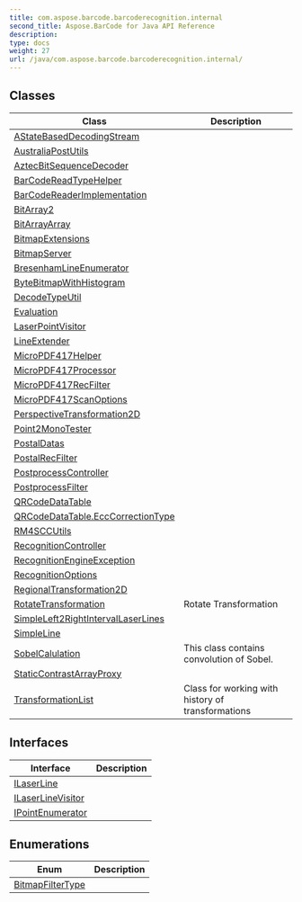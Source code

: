 ```yaml
---
title: com.aspose.barcode.barcoderecognition.internal
second_title: Aspose.BarCode for Java API Reference
description: 
type: docs
weight: 27
url: /java/com.aspose.barcode.barcoderecognition.internal/
---
```


## Classes

| Class | Description |
| --- | --- |
| [AStateBasedDecodingStream](../com.aspose.barcode.barcoderecognition.internal/astatebaseddecodingstream) |  |
| [AustraliaPostUtils](../com.aspose.barcode.barcoderecognition.internal/australiapostutils) |  |
| [AztecBitSequenceDecoder](../com.aspose.barcode.barcoderecognition.internal/aztecbitsequencedecoder) |  |
| [BarCodeReadTypeHelper](../com.aspose.barcode.barcoderecognition.internal/barcodereadtypehelper) |  |
| [BarCodeReaderImplementation](../com.aspose.barcode.barcoderecognition.internal/barcodereaderimplementation) |  |
| [BitArray2](../com.aspose.barcode.barcoderecognition.internal/bitarray2) |  |
| [BitArrayArray](../com.aspose.barcode.barcoderecognition.internal/bitarrayarray) |  |
| [BitmapExtensions](../com.aspose.barcode.barcoderecognition.internal/bitmapextensions) |  |
| [BitmapServer](../com.aspose.barcode.barcoderecognition.internal/bitmapserver) |  |
| [BresenhamLineEnumerator](../com.aspose.barcode.barcoderecognition.internal/bresenhamlineenumerator) |  |
| [ByteBitmapWithHistogram](../com.aspose.barcode.barcoderecognition.internal/bytebitmapwithhistogram) |  |
| [DecodeTypeUtil](../com.aspose.barcode.barcoderecognition.internal/decodetypeutil) |  |
| [Evaluation](../com.aspose.barcode.barcoderecognition.internal/evaluation) |  |
| [LaserPointVisitor](../com.aspose.barcode.barcoderecognition.internal/laserpointvisitor) |  |
| [LineExtender](../com.aspose.barcode.barcoderecognition.internal/lineextender) |  |
| [MicroPDF417Helper](../com.aspose.barcode.barcoderecognition.internal/micropdf417helper) |  |
| [MicroPDF417Processor](../com.aspose.barcode.barcoderecognition.internal/micropdf417processor) |  |
| [MicroPDF417RecFilter](../com.aspose.barcode.barcoderecognition.internal/micropdf417recfilter) |  |
| [MicroPDF417ScanOptions](../com.aspose.barcode.barcoderecognition.internal/micropdf417scanoptions) |  |
| [PerspectiveTransformation2D](../com.aspose.barcode.barcoderecognition.internal/perspectivetransformation2d) |  |
| [Point2MonoTester](../com.aspose.barcode.barcoderecognition.internal/point2monotester) |  |
| [PostalDatas](../com.aspose.barcode.barcoderecognition.internal/postaldatas) |  |
| [PostalRecFilter](../com.aspose.barcode.barcoderecognition.internal/postalrecfilter) |  |
| [PostprocessController](../com.aspose.barcode.barcoderecognition.internal/postprocesscontroller) |  |
| [PostprocessFilter](../com.aspose.barcode.barcoderecognition.internal/postprocessfilter) |  |
| [QRCodeDataTable](../com.aspose.barcode.barcoderecognition.internal/qrcodedatatable) |  |
| [QRCodeDataTable.EccCorrectionType](../com.aspose.barcode.barcoderecognition.internal/qrcodedatatable.ecccorrectiontype) |  |
| [RM4SCCUtils](../com.aspose.barcode.barcoderecognition.internal/rm4sccutils) |  |
| [RecognitionController](../com.aspose.barcode.barcoderecognition.internal/recognitioncontroller) |  |
| [RecognitionEngineException](../com.aspose.barcode.barcoderecognition.internal/recognitionengineexception) |  |
| [RecognitionOptions](../com.aspose.barcode.barcoderecognition.internal/recognitionoptions) |  |
| [RegionalTransformation2D](../com.aspose.barcode.barcoderecognition.internal/regionaltransformation2d) |  |
| [RotateTransformation](../com.aspose.barcode.barcoderecognition.internal/rotatetransformation) | Rotate Transformation |
| [SimpleLeft2RightIntervalLaserLines](../com.aspose.barcode.barcoderecognition.internal/simpleleft2rightintervallaserlines) |  |
| [SimpleLine](../com.aspose.barcode.barcoderecognition.internal/simpleline) |  |
| [SobelCalulation](../com.aspose.barcode.barcoderecognition.internal/sobelcalulation) | This class contains convolution of Sobel. |
| [StaticContrastArrayProxy](../com.aspose.barcode.barcoderecognition.internal/staticcontrastarrayproxy) |  |
| [TransformationList](../com.aspose.barcode.barcoderecognition.internal/transformationlist) | Class for working with history of transformations |

## Interfaces

| Interface | Description |
| --- | --- |
| [ILaserLine](../com.aspose.barcode.barcoderecognition.internal/ilaserline) |  |
| [ILaserLineVisitor](../com.aspose.barcode.barcoderecognition.internal/ilaserlinevisitor) |  |
| [IPointEnumerator](../com.aspose.barcode.barcoderecognition.internal/ipointenumerator) |  |

## Enumerations

| Enum | Description |
| --- | --- |
| [BitmapFilterType](../com.aspose.barcode.barcoderecognition.internal/bitmapfiltertype) |  |
